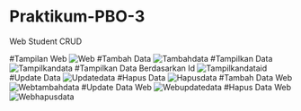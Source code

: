 # Praktikum-PBO-3
Web Student CRUD

#Tampilan Web
![Web](https://user-images.githubusercontent.com/101179958/162109464-006fb38b-4df6-47db-86bb-77efe079498f.png)
#Tambah Data
![Tambahdata](https://user-images.githubusercontent.com/101179958/162109037-15f8878c-59ed-4867-8ae3-e29ee2900463.png)
#Tampilkan Data
![Tampilkandata](https://user-images.githubusercontent.com/101179958/162109484-756ed75e-5523-401d-8239-f4f61addaa38.png)
#Tampilkan Data Berdasarkan Id
![Tampilkandataid](https://user-images.githubusercontent.com/101179958/162109492-2f368856-596d-4692-a506-bac862b0ba74.png)
#Update Data
![Updatedata](https://user-images.githubusercontent.com/101179958/162109582-3fd70c94-6984-4dcf-9a71-f5f5ab9d8bf2.png)
#Hapus Data
![Hapusdata](https://user-images.githubusercontent.com/101179958/162109588-bfe1a84e-4e24-45dd-9dbf-bcea3b32b452.png)
#Tambah Data Web
![Webtambahdata](https://user-images.githubusercontent.com/101179958/162109620-232c487e-290d-4785-98f8-87555b8773fe.png)
#Update Data Web
![Webupdatedata](https://user-images.githubusercontent.com/101179958/162109622-83766212-360c-4307-8a8e-bba2379fb8ea.png)
#Hapus Data Web
![Webhapusdata](https://user-images.githubusercontent.com/101179958/162109624-be9ba74d-c470-4b7f-9748-9ae247e5700b.png)
